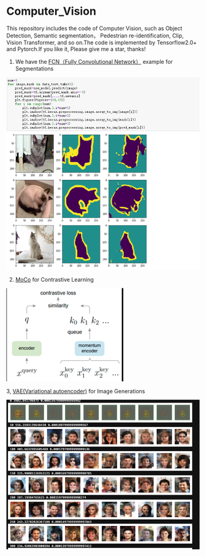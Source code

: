 # Computer_Vision
This repository includes the code of Computer Vision, such as Object Detection,   Semantic segmentation， Pedestrian re-identification, Clip, Vision Transformer, and so on.The code is implemented by Tensorflow2.0+ and Pytorch.If you like it, Please give me a star, thanks!


1. We have the [FCN（Fully Convolutional Network）](https://github.com/Geeksongs/Computer_Vision/tree/master/Semantic%20segmentation/FCN) example for Segmentations
 
![123](https://github.com/Geeksongs/Computer_vision/blob/master/Semantic%20segmentation/FCN/123.png)


2. [MoCo](https://github.com/Geeksongs/Computer_Vision/tree/master/MoCo) for Contrastive Learning

![123](https://github.com/Geeksongs/Computer_Vision/blob/master/MoCo/15181748114856_.pic.jpg)

3, [VAE(Variational autoencoder)](https://github.com/Geeksongs/Computer_Vision/tree/master/VAE) for Image Generations  

![123](https://github.com/Geeksongs/Computer_Vision/blob/master/VAE/15161748114494_.pic_hd.jpg)
